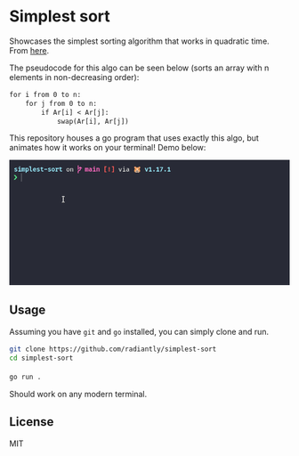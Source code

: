 # Simplest sort

Showcases the simplest sorting algorithm that works in quadratic time. From [here](https://arxiv.org/pdf/2110.01111.pdf).

The pseudocode for this algo can be seen below (sorts an array with n elements in non-decreasing order):

```
for i from 0 to n:
    for j from 0 to n:
        if Ar[i] < Ar[j]:
            swap(Ar[i], Ar[j])
```

This repository houses a go program that uses exactly this algo, but animates how it works on your terminal! Demo below:

![Screencast](demo/screencast.gif)

## Usage

Assuming you have `git` and `go` installed, you can simply clone and run.

```sh
git clone https://github.com/radiantly/simplest-sort
cd simplest-sort

go run .
```

Should work on any modern terminal.

## License

MIT
